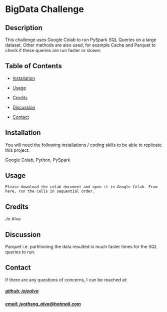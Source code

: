 # BigData Challenge

## Description
This challenge uses Google Colab to run PySpark SQL Queries on a large dataset. Other methods are also used, for example Cache and Parquet to check if these queries are run faster or slower.

## Table of Contents

- [Installation](#installation)
- [Usage](#usage)
- [Credits](#credits)

- [Discussion](#discussion)

- [Contact](#contact)

## Installation
You will need the following installations / coding skills to be able to replicate this project.

Google Colab, Python, PySpark

## Usage
    Please download the colab document and open it in Google Colab. From here, run the cells in sequential order.
    
## Credits
Jo Alva <br>

## Discussion
Parquet i.e. partitioning the data resulted in much faster times for the SQL queries to run.

## Contact
If there are any questions of concerns, I can be reached at:
##### [github: jojoalva](https://github.com/jojoalva)
##### [email: jyothsna_alva@hotmail.com](mailto:jyothsna_alva@hotmail.com)
